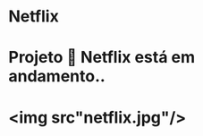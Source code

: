 
<h1> Netflix <h1>
  
  <h1> Projeto &#128640; Netflix está em andamento.. <h1>
  
<img src"netflix.jpg"/>
